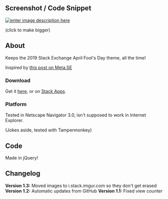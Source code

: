 ## Screenshot / Code Snippet

[![enter image description here][1]][2]

(click to make bigger)

## About

Keeps the 2019 Stack Exchange April Fool's Day theme, all the time!

Inspired by [this post on Meta.SE](https://meta.stackexchange.com/q/326037/388442)

### Download

Get it [here], or on [Stack Apps].

### Platform

Tested in Netscape Navigator 3.0, isn't supposed to work in Internet Explorer.

(Jokes aside, tested with Tampermonkey)

## Code

Made in jQuery!

## Changelog

**Version 1.3:** Moved images to i.stack.imgur.com so they don't get erased
**Version 1.2:** Automatic updates from GitHub
**Version 1.1:** Fixed view counter

  [1]: https://i.stack.imgur.com/kIj1fm.png
  [2]: https://i.stack.imgur.com/kIj1f.png
  [here]: https://github.com/a-stone-arachnid/Time-Travel-Mode/raw/master/theme.user.js
  [stack apps]: https://stackapps.com/q/8287/54539
